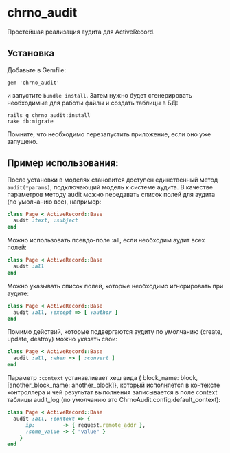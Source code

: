 # chrno_audit

Простейшая реализация аудита для ActiveRecord.

## Установка

Добавьте в Gemfile:

```console
gem 'chrno_audit'
```

и запустите `bundle install`. Затем нужно будет сгенерировать необходимые для работы файлы и создать таблицы в БД:

```console
rails g chrno_audit:install
rake db:migrate
```

Помните, что необходимо перезапустить приложение, если оно уже запущено.

## Пример использования:

После установки в моделях становится доступен единственный метод `audit(*params)`, подключающий модель к системе аудита. В качестве параметров методу audit можно передавать список полей для аудита (по умолчанию все), например:

```ruby
class Page < ActiveRecord::Base
  audit :text, :subject
end
```

Можно использовать псевдо-поле :all, если необходим аудит всех полей:

```ruby
class Page < ActiveRecord::Base
  audit :all
end
```

Можно указывать список полей, которые необходимо игнорировать при аудите:

```ruby
class Page < ActiveRecord::Base
  audit :all, :except => [ :author ]
end
```

Помимо действий, которые подвергаются аудиту по умолчанию (create, update, destroy) можно указать свои:

```ruby
class Page < ActiveRecord::Base
  audit :all, :when => [ :convert ]
end
```

Параметр `:context` устанавливает хеш вида { block_name: block, [another_block_name: another_block]}, который исполняется в контексте контроллера и чей результат выполнения записывается в поле context таблицы audit_log (по умолчанию это ChrnoAudit.config.default_context):

```ruby
class Page < ActiveRecord::Base
  audit :all, :context => {
      ip:         -> { request.remote_addr },
      :some_value -> { "value" }
    }
end
```


